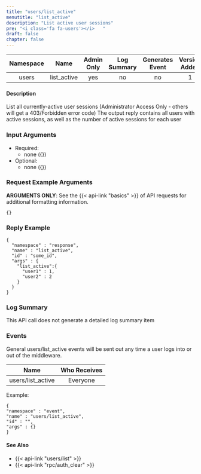 ```yaml
---
title: "users/list_active"
menutitle: "list_active"
description: "List active user sessions"
pre: "<i class='fa fa-users'></i>	"
draft: false
chapter: false
---
```


| Namespace | Name | Admin Only | Log Summary | Generates Event | Version Added
|:----------------:|:--------:|:--------:|:--------:|:--------:|:---:|
| users | list_active | yes | no | no | 1 |

#### Description
List all currently-active user sessions (Administrator Access Only - others will get a 403/Forbidden error code)
The output reply contains all users with active sessions, as well as the number of active sessions for each user

### Input Arguments
* Required:
   * none ({})
* Optional:
   * none ({})


### Request Example Arguments
**ARGUMENTS ONLY**: See the {{< api-link "basics" >}} of API requests for additional formatting information.

```
{}
```

### Reply Example
```
{
  "namespace" : "response",
  "name" : "list_active",
  "id" : "some_id",
  "args" : {
    "list_active":{
      "user1" : 1,
      "user2" : 2
    }
  }
}
```
### Log Summary
This API call does not generate a detailed log summary item


### Events
General users/list_active events will be sent out any time a user logs into or out of the middleware. 

| Name | Who Receives |
|:--------:|:-------------------:|
|  users/list_active | Everyone |


Example:
```
{
"namespace" : "event",
"name" : "users/list_active",
"id" : "",
"args" : {}
}
```

#### See Also
* {{< api-link "users/list" >}}
* {{< api-link "rpc/auth_clear" >}}
